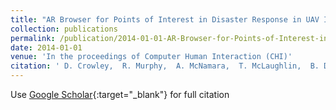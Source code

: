 ```yaml
---
title: "AR Browser for Points of Interest in Disaster Response in UAV Imagery"
collection: publications
permalink: /publication/2014-01-01-AR-Browser-for-Points-of-Interest-in-Disaster-Response-in-UAV-Imagery
date: 2014-01-01
venue: 'In the proceedings of Computer Human Interaction (CHI)'
citation: ' D. Crowley,  R. Murphy,  A. McNamara,  T. McLaughlin,  B. Duncan, &quot;AR Browser for Points of Interest in Disaster Response in UAV Imagery.&quot; In the proceedings of Computer Human Interaction (CHI), 2014.'
---
```

Use [Google Scholar](https://scholar.google.com/scholar?q=AR+Browser+for+Points+of+Interest+in+Disaster+Response+in+UAV+Imagery){:target="_blank"} for full citation
